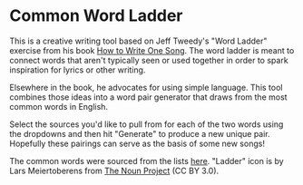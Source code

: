 # Common Word Ladder

This is a creative writing tool based on Jeff Tweedy's "Word Ladder" exercise from his book [How to Write One Song](https://wilcostore.com/products/jeff-tweedy-how-to-write-one-song-book'). The word ladder is meant to connect words that aren't typically seen or used together in order to spark inspiration for lyrics or other writing. 

Elsewhere in the book, he advocates for using simple language. This tool 
combines those ideas into a word pair generator that draws from the most common 
words in English.

Select the sources you'd like to pull from for each of the two words using the dropdowns and then hit "Generate" to produce a new unique pair. Hopefully these pairings can serve as the basis of some new songs! 

The common words were sourced from the lists [here](https://wikilangs.wordpress.com/2013/08/24/top-2000-common-words-in-english/). "Ladder" icon is by Lars Meiertoberens from [The Noun Project](https://thenounproject.com/browse/icons/term/ladder) (CC BY 3.0).
